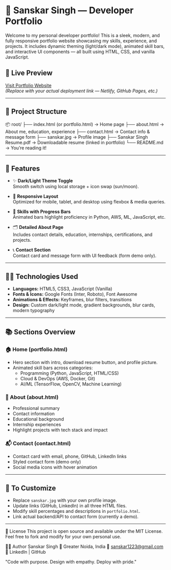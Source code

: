 # 💼 Sanskar Singh — Developer Portfolio

Welcome to my personal developer portfolio! This is a sleek, modern, and fully responsive portfolio website showcasing my skills, experience, and projects. It includes dynamic theming (light/dark mode), animated skill bars, and interactive UI components — all built using HTML, CSS, and vanilla JavaScript.

## 🔗 Live Preview

[Visit Portfolio Website](https://your-deployed-link.com)  
*(Replace with your actual deployment link — Netlify, GitHub Pages, etc.)*

---

## 📁 Project Structure

📦 root/
├── index.html (or portfolio.html) → Home page
├── about.html → About me, education, experience
├── contact.html → Contact info & message form
├── sanskar.jpg → Profile image
├── Sanskar Singh Resume.pdf → Downloadable resume (linked in portfolio)
└── README.md → You’re reading it!

---

## 🌟 Features

- ✨ **Dark/Light Theme Toggle**  
  Smooth switch using local storage + icon swap (sun/moon).

- 🎯 **Responsive Layout**  
  Optimized for mobile, tablet, and desktop using flexbox & media queries.

- 🧠 **Skills with Progress Bars**  
  Animated bars highlight proficiency in Python, AWS, ML, JavaScript, etc.

- 🗂️ **Detailed About Page**  
  Includes contact details, education, internships, certifications, and projects.

- 📞 **Contact Section**  
  Contact card and message form with UI feedback (form demo only).

---

## 🧑‍💻 Technologies Used

- **Languages:** HTML5, CSS3, JavaScript (Vanilla)
- **Fonts & Icons:** Google Fonts (Inter, Roboto), Font Awesome
- **Animations & Effects:** Keyframes, blur filters, transitions
- **Design:** Custom dark/light mode, gradient backgrounds, blur cards, modern typography

---

## 📚 Sections Overview

### 🏠 Home (portfolio.html)
- Hero section with intro, download resume button, and profile picture.
- Animated skill bars across categories:
  - Programming (Python, JavaScript, HTML/CSS)
  - Cloud & DevOps (AWS, Docker, Git)
  - AI/ML (TensorFlow, OpenCV, Machine Learning)

### 👤 About (about.html)
- Professional summary
- Contact information
- Educational background
- Internship experiences
- Highlight projects with tech stack and impact

### 📬 Contact (contact.html)
- Contact card with email, phone, GitHub, LinkedIn links
- Styled contact form (demo only)
- Social media icons with hover animation

---

## 📌 To Customize

- Replace `sanskar.jpg` with your own profile image.
- Update links (GitHub, LinkedIn) in all three HTML files.
- Modify skill percentages and descriptions in `portfolio.html`.
- Link actual backend/API to contact form (currently a demo).

---


📜 License
This project is open source and available under the MIT License.
Feel free to fork and modify for your own personal use.

🙋‍♂️ Author
Sanskar Singh
📍 Greater Noida, India
📧 sanskar1223@gmail.com
🔗 LinkedIn | GitHub

"Code with purpose. Design with empathy. Deploy with pride."
